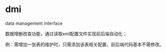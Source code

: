 # dmi
data management interface

数据增删改查功能，通过读取xml配置文件实现前后端自动化；

例：需增加一张表的维护时，只需添加该表相关配置，前后端代码基本不需修改。

